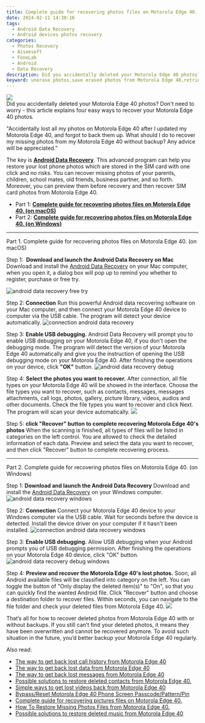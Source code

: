 ```yaml
---
title: Complete guide for recovering photos files on Motorola Edge 40.
date: 2024-02-11 14:30:16
tags: 
  - Android Data Recovery
  - Android devices photos recovery
categories: 
  - Photos Recovery
  - Aiseesoft
  - FoneLab
  - Android
  - Data Recovery
description: Did you accidentally deleted your Motorola Edge 40 photos? Don't need to worry - this article explains four easy ways to recover your Motorola Edge 40 photos.
keyword: unerase photos,save erased photos from Motorola Edge 40,retrieve wiped photos Motorola Edge 40,recover lost photos from Motorola Edge 40,android photos retrieval,restore deleted photos on Motorola Edge 40,restore photos when deleted in Motorola Edge 40,deletes photos of Motorola Edge 40,how do i recover photos on Motorola Edge 40,Motorola Edge 40 issues with photos deleted,how can i find my deleted photos Motorola Edge 40,Motorola Edge 40 retrieve deleted photos
---
```


<img src="https://img0mobiles.techidaily.com/images/best-assets/devices/motorola/motorola-edge-40/5.jpg" class="atpl-imgstyle"  />

<div class="atpl-content atpl-for-fonelab-android recover-photos">

<div class="atpl-post-description-part-1">
Did you accidentally deleted your Motorola Edge 40 photos? Don't need to worry - this article explains four easy ways to recover your Motorola Edge 40 photos.
</div>



<div class="atpl-post-description-part-2">
<div class="tpl-content-sub-paragraph-normal">
  <p>
    "Accidentally lost all my photos on Motorola Edge 40 after I updated my Motorola Edge 40, and forgot to back them up. What should I do to recover my missing photos from my Motorola Edge 40 without backup? Any advice will be appreciated."
  </p>
</div>
</div>

<div class="atpl-post-description-part-3">
<div class="tpl-content-sub-paragraph-normal">
    <p>
        The key is <a href="https://tools.techidaily.com/aiseesoft-android-data-recovery/" target="_blank" rel="noopener"><strong>Android Data Recovery</strong></a>. This advanced program can help you restore your lost phone photos which are stored in the SIM card with one click and no risks. You can recover missing photos of your parents, children, school mates, old friends, business partner, and so forth. Moreover, you can preview them before recovery and then recover SIM card photos from Motorola Edge 40.
    </p>
</div>
</div>

<ul>
  <li>Part 1: <strong><a href="#p1"> Complete guide for recovering photos files on Motorola Edge 40.  (on macOS)</a></strong></li>
  <li>Part 2: <strong><a href="#p2"> Complete guide for recovering photos files on Motorola Edge 40.  (on Windows)</a></strong></li>
</ul>




<!-- Part 1 -->
<a id="p1" name="p1" ></a><hr>

<div>
  <span class="atpl-step-part-style">Part 1. Complete guide for recovering photos files on Motorola Edge 40. (on macOS)</span>
</div>  

<span class="atpl-stepstyle-a"><span>Step 1: </span></span> <strong>Download and launch the Android Data Recovery on Mac</strong>
Download and install the <a href="https://tools.techidaily.com/aiseesoft-android-data-recovery/" target="_blank" rel="noopener">Android Data Recovery</a> on your Mac computer, when you open it, a dialog box will pop up to remind you whether to register, purchase or free try.

<img src="https://tools.techidaily.com/images/apps/aiseesoft/android-data-recovery/mac-free-try.png" class="atpl-imgstyle" alt="android data recovery free try" />

<span class="atpl-stepstyle-a"><span>Step 2: </span></span> <strong>Connection</strong>
Run this powerful Android data recovering software on your Mac computer, and then connect your Motorola Edge 40 device to computer via the USB cable. The program will detect your device automatically.
<img src="https://tools.techidaily.com/images/apps/aiseesoft/android-data-recovery/mac-connection-interface.jpg" class="atpl-imgstyle" alt="connection android data recovery" />

<span class="atpl-stepstyle-a"><span>Step 3: </span></span> <strong>Enable USB debugging.</strong>
Android Data Recovery will prompt you to enable USB debugging on your Motorola Edge 40, if you don't open the debugging mode. The program will detect the version of your Motorola Edge 40 automatically and give you the instruction of opening the USB debugging mode on your Motorola Edge 40. After finishing the operations on your device, click <strong>"OK"</strong> button.
<img src="https://tools.techidaily.com/images/apps/aiseesoft/android-data-recovery/mac-android-usb-debug.jpg"  class="atpl-imgstyle" alt="android data recovery debug" />

<span class="atpl-stepstyle-a"><span>Step 4: </span></span> <strong>Select the photos you want to recover.</strong>
After connection, all file types on your Motorola Edge 40 will be showed in the interface. Choose the file types you want to recover, such as contacts, messages, messages attachments, call logs, photos, gallery, picture library, videos, audios and other documents. Check the file types you want to recover and click Next. The program will scan your device automatically.
<img src="https://tools.techidaily.com/images/apps/aiseesoft/android-data-recovery/mac-choose-type-photos.jpg" class="atpl-imgstyle"  />

<span class="atpl-stepstyle-a"><span>Step 5: </span></span> <strong>click "Recover" button to  complete recovering Motorola Edge 40's photos</strong>
When the scanning is finished, all types of files will be listed in categories on the left control. You are allowed to check the detailed information of each data. Preview and select the data you want to recover, and then click "Recover" button to complete recovering process.


<a id="p2" name="p2"></a><hr>

<!-- Part 2 -->
<div>
  <span class="atpl-step-part-style">Part 2. Complete guide for recovering photos files on Motorola Edge 40. (on Windows)</span>
</div>

<span class="atpl-stepstyle-a"><span>Step 1: </span></span> <strong>Download and launch the Android Data Recovery</strong>
Download and install the <a href="https://tools.techidaily.com/aiseesoft-android-data-recovery/" target="_blank" rel="noopener">Android Data Recovery</a> on your Windows computer.
<img src="https://tools.techidaily.com/images/apps/aiseesoft/android-data-recovery/win-start-interface.png"  class="atpl-imgstyle" alt="android data recovery windows" />

<span class="atpl-stepstyle-a"><span>Step 2: </span></span> <strong>Connection</strong>
Connect your Motorola Edge 40 device to your Windows computer via the USB cable. Wait for seconds before the device is detected. Install the device driver on your computer if it hasn't been installed.
<img src="https://tools.techidaily.com/images/apps/aiseesoft/android-data-recovery/win-connection-interface.png" class="atpl-imgstyle" alt="connection android data recovery windows" />

<span class="atpl-stepstyle-a"><span>Step 3: </span></span> <strong>Enable USB debugging.</strong>
Allow USB debugging when your Android prompts you of USB debugging permission. After finishing the operations on your Motorola Edge 40 device, click "OK" button.
<img src="https://tools.techidaily.com/images/apps/aiseesoft/android-data-recovery/win-android-usb-debug.png" class="atpl-imgstyle" alt="android data recovery debug windows" />

<span class="atpl-stepstyle-a"><span>Step 4: </span></span> <strong>Preview and recover the Motorola Edge 40's lost photos.</strong>
Soon, all Android available files will be classified into category on the left. You can toggle the button of "Only display the deleted item(s)" to "On", so that you can quickly find the wanted Android file. Click "Recover" button and choose a destination folder to recover files. Within seconds, you can navigate to the file folder and check your deleted files from Motorola Edge 40.
<img src="https://tools.techidaily.com/images/apps/aiseesoft/android-data-recovery/win-recover-photos.png" class="atpl-imgstyle"  />

<div class="atpl-post-description-part-4">
<div class="tpl-content-sub-paragraph-normal">
    <p>
        That’s all for how to recover deleted photos from Motorola Edge 40 with or without backups. If you still can’t find your deleted photos, it means they have been overwritten and cannot be recovered anymore. To avoid such situation in the future, you’d better backup your Motorola Edge 40 regularly.
    </p>
</div>
</div>

<ins class="adsbygoogle"
     style="display:block"
     data-ad-client="ca-pub-7571918770474297"
     data-ad-slot="8358498916"
     data-ad-format="auto"
     data-full-width-responsive="true"></ins>

<span class="atpl-alsoreadstyle">Also read:</span>
<div><ul>
<li><a href="/the-way-to-get-back-lost-call-history-from-motorola-edge-40-by-fonelab-android-recover-call-logs/" target="_blank" rel="noopener"><u>The way to get back lost call history from Motorola Edge 40</u></a></li>
<li><a href="/the-way-to-get-back-lost-data-from-motorola-edge-40-by-fonelab-android-recover-data/" target="_blank" rel="noopener"><u>The way to get back lost data from Motorola Edge 40</u></a></li>
<li><a href="/the-way-to-get-back-lost-messages-from-motorola-edge-40-by-fonelab-android-recover-messages/" target="_blank" rel="noopener"><u>The way to get back lost messages from Motorola Edge 40</u></a></li>
<li><a href="/possible-solutions-to-restore-deleted-contacts-from-motorola-edge-40-by-fonelab-android-recover-contacts/" target="_blank" rel="noopener"><u>Possible solutions to restore deleted contacts from Motorola Edge 40.</u></a></li>
<li><a href="/simple-ways-to-get-lost-videos-back-from-motorola-edge-40-by-fonelab-android-recover-video/" target="_blank" rel="noopener"><u>Simple ways to get lost videos back from Motorola Edge 40</u></a></li>
<li><a href="/bypass-reset-motorola-edge-40-phone-screen-passcode-pattern-pin-by-drfone-android-unlock-android-unlock/" target="_blank" rel="noopener"><u>Bypass/Reset Motorola Edge 40 Phone Screen Passcode/Pattern/Pin</u></a></li>
<li><a href="/complete-guide-for-recovering-pictures-files-on-motorola-edge-40-by-fonelab-android-recover-pictures/" target="_blank" rel="noopener"><u>Complete guide for recovering pictures files on Motorola Edge 40.</u></a></li>
<li><a href="/how-to-restore-missing-photos-files-from-motorola-edge-40-by-fonelab-android-recover-photos/" target="_blank" rel="noopener"><u>How To  Restore Missing Photos Files from Motorola Edge 40.</u></a></li>
<li><a href="/possible-solutions-to-restore-deleted-music-from-motorola-edge-40-by-fonelab-android-recover-music/" target="_blank" rel="noopener"><u>Possible solutions to restore deleted music from Motorola Edge 40</u></a></li>
</ul></div>

</div>
